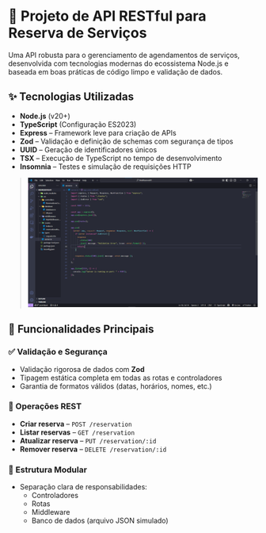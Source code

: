# 🚀 Projeto de API RESTful para Reserva de Serviços

Uma API robusta para o gerenciamento de agendamentos de serviços, desenvolvida com tecnologias modernas do ecossistema Node.js e baseada em boas práticas de código limpo e validação de dados.

## ✨ Tecnologias Utilizadas

- **Node.js** (v20+)
- **TypeScript** (Configuração ES2023)
- **Express** – Framework leve para criação de APIs
- **Zod** – Validação e definição de schemas com segurança de tipos
- **UUID** – Geração de identificadores únicos
- **TSX** – Execução de TypeScript no tempo de desenvolvimento
- **Insomnia** – Testes e simulação de requisições HTTP

> ![Diagrama da Arquitetura](./img/Reserve-API.png)

## 🔧 Funcionalidades Principais

### ✅ Validação e Segurança

- Validação rigorosa de dados com **Zod**
- Tipagem estática completa em todas as rotas e controladores
- Garantia de formatos válidos (datas, horários, nomes, etc.)

### 🔁 Operações REST

- **Criar reserva** – `POST /reservation`
- **Listar reservas** – `GET /reservation`
- **Atualizar reserva** – `PUT /reservation/:id`
- **Remover reserva** – `DELETE /reservation/:id`

### 🧠 Estrutura Modular

- Separação clara de responsabilidades:
  - Controladores
  - Rotas
  - Middleware
  - Banco de dados (arquivo JSON simulado)
